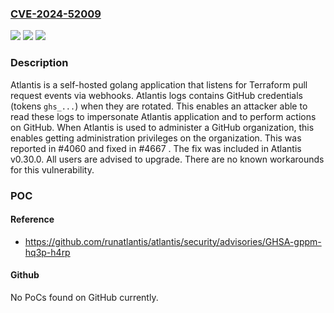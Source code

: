 ### [CVE-2024-52009](https://cve.mitre.org/cgi-bin/cvename.cgi?name=CVE-2024-52009)
![](https://img.shields.io/static/v1?label=Product&message=atlantis&color=blue)
![](https://img.shields.io/static/v1?label=Version&message=%3C%200.30.0%20&color=brightgreen)
![](https://img.shields.io/static/v1?label=Vulnerability&message=CWE-532%3A%20Insertion%20of%20Sensitive%20Information%20into%20Log%20File&color=brightgreen)

### Description

Atlantis is a self-hosted golang application that listens for Terraform pull request events via webhooks. Atlantis logs contains GitHub credentials (tokens `ghs_...`) when they are rotated. This enables an attacker able to read these logs to impersonate Atlantis application and to perform actions on GitHub. When Atlantis is used to administer a GitHub organization, this enables getting administration privileges on the organization. This was reported in #4060 and fixed in #4667 . The fix was included in Atlantis v0.30.0. All users are advised to upgrade. There are no known workarounds for this vulnerability.

### POC

#### Reference
- https://github.com/runatlantis/atlantis/security/advisories/GHSA-gppm-hq3p-h4rp

#### Github
No PoCs found on GitHub currently.

